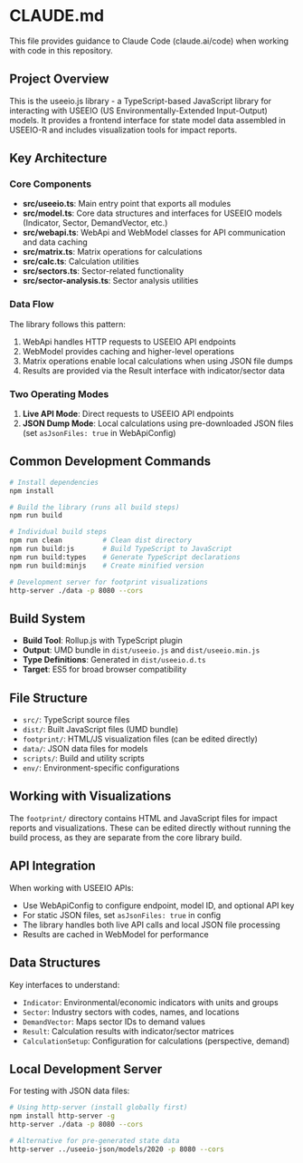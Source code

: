 # CLAUDE.md

This file provides guidance to Claude Code (claude.ai/code) when working with code in this repository.

## Project Overview

This is the useeio.js library - a TypeScript-based JavaScript library for interacting with USEEIO (US Environmentally-Extended Input-Output) models. It provides a frontend interface for state model data assembled in USEEIO-R and includes visualization tools for impact reports.

## Key Architecture

### Core Components

- **src/useeio.ts**: Main entry point that exports all modules
- **src/model.ts**: Core data structures and interfaces for USEEIO models (Indicator, Sector, DemandVector, etc.)
- **src/webapi.ts**: WebApi and WebModel classes for API communication and data caching
- **src/matrix.ts**: Matrix operations for calculations
- **src/calc.ts**: Calculation utilities
- **src/sectors.ts**: Sector-related functionality
- **src/sector-analysis.ts**: Sector analysis utilities

### Data Flow

The library follows this pattern:
1. WebApi handles HTTP requests to USEEIO API endpoints
2. WebModel provides caching and higher-level operations
3. Matrix operations enable local calculations when using JSON file dumps
4. Results are provided via the Result interface with indicator/sector data

### Two Operating Modes

1. **Live API Mode**: Direct requests to USEEIO API endpoints
2. **JSON Dump Mode**: Local calculations using pre-downloaded JSON files (set `asJsonFiles: true` in WebApiConfig)

## Common Development Commands

```bash
# Install dependencies
npm install

# Build the library (runs all build steps)
npm run build

# Individual build steps
npm run clean          # Clean dist directory
npm run build:js       # Build TypeScript to JavaScript
npm run build:types    # Generate TypeScript declarations
npm run build:minjs    # Create minified version

# Development server for footprint visualizations
http-server ./data -p 8080 --cors
```

## Build System

- **Build Tool**: Rollup.js with TypeScript plugin
- **Output**: UMD bundle in `dist/useeio.js` and `dist/useeio.min.js`
- **Type Definitions**: Generated in `dist/useeio.d.ts`
- **Target**: ES5 for broad browser compatibility

## File Structure

- `src/`: TypeScript source files
- `dist/`: Built JavaScript files (UMD bundle)
- `footprint/`: HTML/JS visualization files (can be edited directly)
- `data/`: JSON data files for models
- `scripts/`: Build and utility scripts
- `env/`: Environment-specific configurations

## Working with Visualizations

The `footprint/` directory contains HTML and JavaScript files for impact reports and visualizations. These can be edited directly without running the build process, as they are separate from the core library build.

## API Integration

When working with USEEIO APIs:
- Use WebApiConfig to configure endpoint, model ID, and optional API key
- For static JSON files, set `asJsonFiles: true` in config
- The library handles both live API calls and local JSON file processing
- Results are cached in WebModel for performance

## Data Structures

Key interfaces to understand:
- `Indicator`: Environmental/economic indicators with units and groups
- `Sector`: Industry sectors with codes, names, and locations
- `DemandVector`: Maps sector IDs to demand values
- `Result`: Calculation results with indicator/sector matrices
- `CalculationSetup`: Configuration for calculations (perspective, demand)

## Local Development Server

For testing with JSON data files:
```bash
# Using http-server (install globally first)
npm install http-server -g
http-server ./data -p 8080 --cors

# Alternative for pre-generated state data
http-server ../useeio-json/models/2020 -p 8080 --cors
```